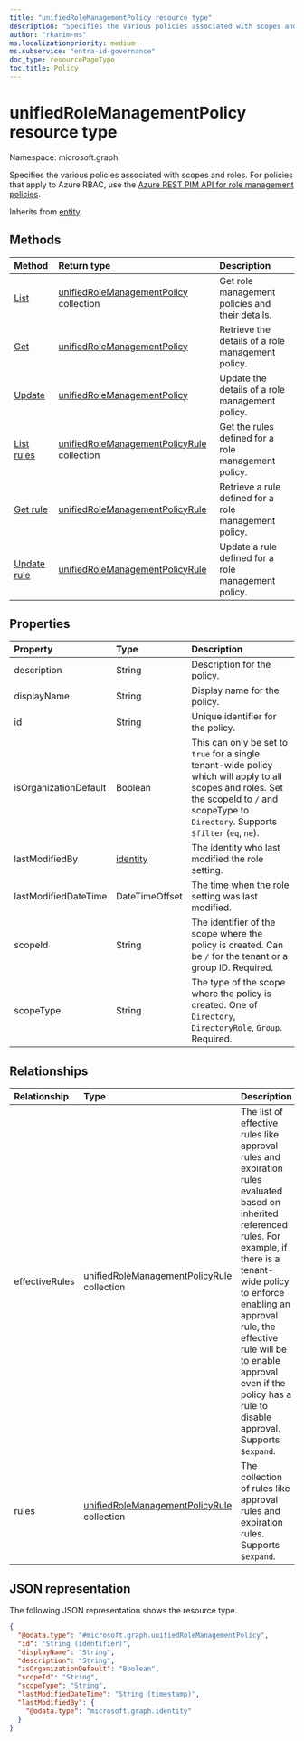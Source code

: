 ```yaml
---
title: "unifiedRoleManagementPolicy resource type"
description: "Specifies the various policies associated with scopes and roles."
author: "rkarim-ms"
ms.localizationpriority: medium
ms.subservice: "entra-id-governance"
doc_type: resourcePageType
toc.title: Policy
---
```


# unifiedRoleManagementPolicy resource type

Namespace: microsoft.graph

Specifies the various policies associated with scopes and roles. For policies that apply to Azure RBAC, use the [Azure REST PIM API for role management policies](/rest/api/authorization/role-management-policies).

Inherits from [entity](../resources/entity.md).

## Methods
|Method|Return type|Description|
|:---|:---|:---|
|[List](../api/policyroot-list-rolemanagementpolicies.md)|[unifiedRoleManagementPolicy](../resources/unifiedrolemanagementpolicy.md) collection|Get role management policies and their details.|
|[Get](../api/unifiedrolemanagementpolicy-get.md)|[unifiedRoleManagementPolicy](../resources/unifiedrolemanagementpolicy.md)|Retrieve the details of a role management policy.|
|[Update](../api/unifiedrolemanagementpolicy-update.md)|[unifiedRoleManagementPolicy](../resources/unifiedrolemanagementpolicy.md)|Update the details of a role management policy.|
|[List rules](../api/unifiedrolemanagementpolicy-list-rules.md)|[unifiedRoleManagementPolicyRule](../resources/unifiedrolemanagementpolicyrule.md) collection|Get the rules defined for a role management policy.|
|[Get rule](../api/unifiedrolemanagementpolicyrule-get.md)|[unifiedRoleManagementPolicyRule](../resources/unifiedrolemanagementpolicyrule.md)|Retrieve a rule defined for a role management policy.|
|[Update rule](../api/unifiedrolemanagementpolicyrule-update.md)|[unifiedRoleManagementPolicyRule](../resources/unifiedrolemanagementpolicyrule.md)|Update a rule defined for a role management policy.|


## Properties

|Property|Type|Description|
|:---|:---|:---|
|description|String|Description for the policy.|
|displayName|String|Display name for the policy.|
|id|String|Unique identifier for the policy.|
|isOrganizationDefault|Boolean|This can only be set to `true` for a single tenant-wide policy which will apply to all scopes and roles. Set the scopeId to `/` and scopeType to `Directory`. Supports `$filter` (`eq`, `ne`).|
|lastModifiedBy|[identity](../resources/identity.md)|The identity who last modified the role setting.|
|lastModifiedDateTime|DateTimeOffset|The time when the role setting was last modified.|
|scopeId|String|The identifier of the scope where the policy is created. Can be `/` for the tenant or a group ID. Required.|
|scopeType|String|The type of the scope where the policy is created. One of `Directory`, `DirectoryRole`, `Group`. Required.|

## Relationships
|Relationship|Type|Description|
|:---|:---|:---|
|effectiveRules|[unifiedRoleManagementPolicyRule](../resources/unifiedrolemanagementpolicyrule.md) collection| The list of effective rules like approval rules and expiration rules evaluated based on inherited referenced rules. For example, if there is a tenant-wide policy to enforce enabling an approval rule, the effective rule will be to enable approval even if the policy has a rule to disable approval. Supports `$expand`.|
|rules|[unifiedRoleManagementPolicyRule](../resources/unifiedrolemanagementpolicyrule.md) collection|The collection of rules like approval rules and expiration rules. Supports `$expand`.|

## JSON representation
The following JSON representation shows the resource type.
<!-- {
  "blockType": "resource",
  "keyProperty": "id",
  "@odata.type": "microsoft.graph.unifiedRoleManagementPolicy",
  "baseType": "microsoft.graph.entity",
  "openType": false
}
-->
``` json
{
  "@odata.type": "#microsoft.graph.unifiedRoleManagementPolicy",
  "id": "String (identifier)",
  "displayName": "String",
  "description": "String",
  "isOrganizationDefault": "Boolean",
  "scopeId": "String",
  "scopeType": "String",
  "lastModifiedDateTime": "String (timestamp)",
  "lastModifiedBy": {
    "@odata.type": "microsoft.graph.identity"
  }
}
```
